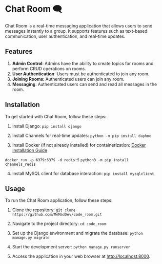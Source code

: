 # Chat Room 🗨️

Chat Room is a real-time messaging application that allows users to send messages instantly to a group. It supports features such as text-based communication, user authentication, and real-time updates.

## Features

1. **Admin Control**: Admins have the ability to create topics for rooms and perform CRUD operations on rooms.
2. **User Authentication**: Users must be authenticated to join any room.
3. **Joining Rooms**: Authenticated users can join any room.
4. **Messaging**: Authenticated users can send and read all messages in the room.

## Installation

To get started with Chat Room, follow these steps:

1. Install Django:
```pip install django```

2. Install Channels for real-time updates:
```python -m pip install daphne```

3. Install Docker (if not already installed) for containerization:
[Docker Installation Guide](https://docs.docker.com/get-docker/)

```docker run -p 6379:6379 -d redis:5```
```python3 -m pip install channels_redis```

4. Install MySQL client for database interaction:
```pip install mysqlclient```



## Usage

To run the Chat Room application, follow these steps:

1. Clone the repository:
```git clone https://github.com/MeMadDev/code_room.git```


2. Navigate to the project directory:
```cd code_room```

3. Set up the Django environment and migrate the database:
```python manage.py migrate```

4. Start the development server:
```python manage.py runserver```

5. Access the application in your web browser at [http://localhost:8000](http://localhost:8000).
